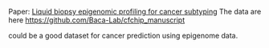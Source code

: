 
Paper: [Liquid biopsy epigenomic profiling for cancer subtyping](https://www.nature.com/articles/s41591-023-02605-z#data-availability)
The data are here https://github.com/Baca-Lab/cfchip_manuscript

could be a good dataset for cancer prediction using epigenome data.
